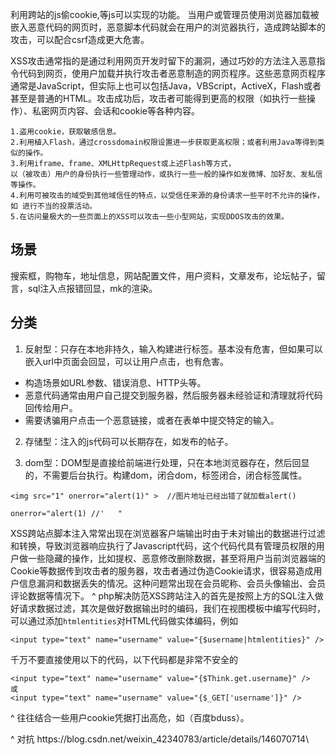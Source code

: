 利用跨站的js偷cookie,等js可以实现的功能。
当用户或管理员使用浏览器加载被嵌入恶意代码的网页时，恶意脚本代码就会在用户的浏览器执行，造成跨站脚本的攻击，可以配合csrf造成更大危害。


XSS攻击通常指的是通过利用网页开发时留下的漏洞，通过巧妙的方法注入恶意指令代码到网页，使用户加载并执行攻击者恶意制造的网页程序。这些恶意网页程序通常是JavaScript，但实际上也可以包括Java，VBScript，ActiveX，Flash或者甚至是普通的HTML。攻击成功后，攻击者可能得到更高的权限（如执行一些操作）、私密网页内容、会话和cookie等各种内容。

```
1.盗用cookie，获取敏感信息。
2.利用植入Flash，通过crossdomain权限设置进一步获取更高权限；或者利用Java等得到类似的操作。
3.利用iframe、frame、XMLHttpRequest或上述Flash等方式，
以（被攻击）用户的身份执行一些管理动作，或执行一些一般的操作如发微博、加好友、发私信等操作。
4.利用可被攻击的域受到其他域信任的特点，以受信任来源的身份请求一些平时不允许的操作，
如 进行不当的投票活动。
5.在访问量极大的一些页面上的XSS可以攻击一些小型网站，实现DDOS攻击的效果。
```



## **场景**
搜索框，购物车，地址信息，网站配置文件，用户资料，文章发布，论坛帖子，留言，sql注入点报错回显，mk的渲染。


## **分类**
1. 反射型：只存在本地非持久，输入构建进行标签。基本没有危害，但如果可以嵌入url中页面会回显，可以让用户点击，也有危害。
* 构造场景如URL参数、错误消息、HTTP头等。
* 恶意代码通常由用户自己提交到服务器，然后服务器未经验证和清理就将代码回传给用户。
* 需要诱骗用户点击一个恶意链接，或者在表单中提交特定的输入。

2. 存储型：注入的js代码可以长期存在，如发布的帖子。

3. dom型：DOM型是直接给前端进行处理，只在本地浏览器存在，然后回显的，不需要后台执行。构建dom，闭合dom，标签闭合，闭合标签属性。
```
<img src="1" onerror="alert(1)" >  //图片地址已经出错了就加载alert()

onerror="alert(1) //'   "
``` 



XSS跨站点脚本注入常常出现在浏览器客户端输出时由于未对输出的数据进行过滤和转换，导致浏览器响应执行了Javascript代码，这个代码代具有管理员权限的用户做一些隐藏的操作，比如提权、恶意修改删除数据，甚至将用户当前浏览器端的Cookie等数据传到攻击者的服务器，攻击者通过伪造Cookie请求，很容易造成用户信息漏洞和数据丢失的情况。这种问题常出现在会员昵称、会员头像输出、会员评论数据等情况下。
^
php解决防范XSS跨站注入的首先是按照上方的SQL注入做好请求数据过滤，其次是做好数据输出时的编码，我们在视图模板中编写代码时，可以通过添加`htmlentities`对HTML代码做实体编码，例如
```
<input type="text" name="username" value="{$username|htmlentities}" />
```

千万不要直接使用以下的代码，以下代码都是非常不安全的

```
<input type="text" name="username" value="{$Think.get.username}" />
或
<input type="text" name="username" value="{$_GET['username']}" />
```

^
往往结合一些用户cookie凭据打出高危，如（百度bduss）。

^
对抗
https\://blog.csdn.net/weixin\_42340783/article/details/146070714\


